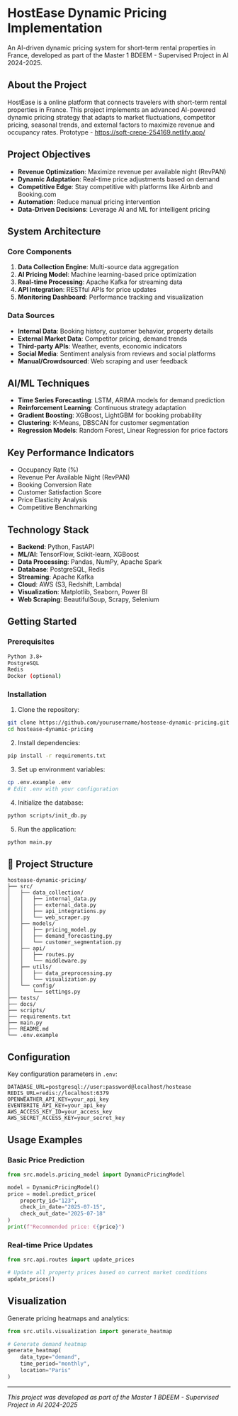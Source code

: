 # HostEase Dynamic Pricing Implementation

An AI-driven dynamic pricing system for short-term rental properties in France, developed as part of the Master 1 BDEEM - Supervised Project in AI 2024-2025.

## About the Project

HostEase is a online platform that connects travelers with short-term rental properties in France. This project implements an advanced AI-powered dynamic pricing strategy that adapts to market fluctuations, competitor pricing, seasonal trends, and external factors to maximize revenue and occupancy rates. Prototype - https://soft-crepe-254169.netlify.app/


## Project Objectives

- **Revenue Optimization**: Maximize revenue per available night (RevPAN)
- **Dynamic Adaptation**: Real-time price adjustments based on demand
- **Competitive Edge**: Stay competitive with platforms like Airbnb and Booking.com
- **Automation**: Reduce manual pricing intervention
- **Data-Driven Decisions**: Leverage AI and ML for intelligent pricing

## System Architecture

### Core Components

1. **Data Collection Engine**: Multi-source data aggregation
2. **AI Pricing Model**: Machine learning-based price optimization
3. **Real-time Processing**: Apache Kafka for streaming data
4. **API Integration**: RESTful APIs for price updates
5. **Monitoring Dashboard**: Performance tracking and visualization

### Data Sources

- **Internal Data**: Booking history, customer behavior, property details
- **External Market Data**: Competitor pricing, demand trends
- **Third-party APIs**: Weather, events, economic indicators
- **Social Media**: Sentiment analysis from reviews and social platforms
- **Manual/Crowdsourced**: Web scraping and user feedback

## AI/ML Techniques

- **Time Series Forecasting**: LSTM, ARIMA models for demand prediction
- **Reinforcement Learning**: Continuous strategy adaptation
- **Gradient Boosting**: XGBoost, LightGBM for booking probability
- **Clustering**: K-Means, DBSCAN for customer segmentation
- **Regression Models**: Random Forest, Linear Regression for price factors

## Key Performance Indicators

- Occupancy Rate (%)
- Revenue Per Available Night (RevPAN)
- Booking Conversion Rate
- Customer Satisfaction Score
- Price Elasticity Analysis
- Competitive Benchmarking

## Technology Stack

- **Backend**: Python, FastAPI
- **ML/AI**: TensorFlow, Scikit-learn, XGBoost
- **Data Processing**: Pandas, NumPy, Apache Spark
- **Database**: PostgreSQL, Redis
- **Streaming**: Apache Kafka
- **Cloud**: AWS (S3, Redshift, Lambda)
- **Visualization**: Matplotlib, Seaborn, Power BI
- **Web Scraping**: BeautifulSoup, Scrapy, Selenium

## Getting Started

### Prerequisites

```bash
Python 3.8+
PostgreSQL
Redis
Docker (optional)
```

### Installation

1. Clone the repository:
```bash
git clone https://github.com/yourusername/hostease-dynamic-pricing.git
cd hostease-dynamic-pricing
```

2. Install dependencies:
```bash
pip install -r requirements.txt
```

3. Set up environment variables:
```bash
cp .env.example .env
# Edit .env with your configuration
```

4. Initialize the database:
```bash
python scripts/init_db.py
```

5. Run the application:
```bash
python main.py
```

## 📁 Project Structure

```
hostease-dynamic-pricing/
├── src/
│   ├── data_collection/
│   │   ├── internal_data.py
│   │   ├── external_data.py
│   │   ├── api_integrations.py
│   │   └── web_scraper.py
│   ├── models/
│   │   ├── pricing_model.py
│   │   ├── demand_forecasting.py
│   │   └── customer_segmentation.py
│   ├── api/
│   │   ├── routes.py
│   │   └── middleware.py
│   ├── utils/
│   │   ├── data_preprocessing.py
│   │   └── visualization.py
│   └── config/
│       └── settings.py
├── tests/
├── docs/
├── scripts/
├── requirements.txt
├── main.py
├── README.md
└── .env.example
```

## Configuration

Key configuration parameters in `.env`:

```
DATABASE_URL=postgresql://user:password@localhost/hostease
REDIS_URL=redis://localhost:6379
OPENWEATHER_API_KEY=your_api_key
EVENTBRITE_API_KEY=your_api_key
AWS_ACCESS_KEY_ID=your_access_key
AWS_SECRET_ACCESS_KEY=your_secret_key
```

## Usage Examples

### Basic Price Prediction

```python
from src.models.pricing_model import DynamicPricingModel

model = DynamicPricingModel()
price = model.predict_price(
    property_id="123",
    check_in_date="2025-07-15",
    check_out_date="2025-07-18"
)
print(f"Recommended price: €{price}")
```

### Real-time Price Updates

```python
from src.api.routes import update_prices

# Update all property prices based on current market conditions
update_prices()
```



## Visualization

Generate pricing heatmaps and analytics:

```python
from src.utils.visualization import generate_heatmap

# Generate demand heatmap
generate_heatmap(
    data_type="demand",
    time_period="monthly",
    location="Paris"
)
```



---

*This project was developed as part of the Master 1 BDEEM - Supervised Project in AI 2024-2025*
